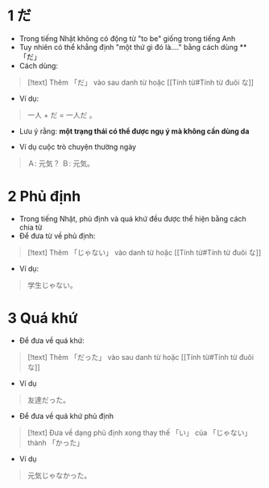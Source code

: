 # 1 だ
 
- Trong tiếng Nhật không có động từ "to be" giống trong tiếng Anh
- Tuy nhiên có thể khẳng định "một thứ gì đó là...." bằng cách dùng **「だ」
- Cách dùng: 
>[!text]
> Thêm 「だ」 vào sau danh từ hoặc [[Tính từ#Tính từ đuôi な]]

- Ví dụ:
>一人 + だ = 一人だ 。


- Lưu ý rằng:  **một trạng thái có thể được ngụ ý mà không cần dùng da**

- Ví dụ cuộc trò chuyện thường ngày
> Ａ: 元気？
>Ｂ: 元気。

# 2 Phủ định

- Trong tiếng Nhật, phủ định và quá khứ đều được thể hiện bằng cách chia từ
- Để đưa từ về phủ định: 
>[!text]
>Thêm 「じゃない」 vào danh từ hoặc [[Tính từ#Tính từ đuôi な]]
>

- Ví dụ: 
>学生じゃない。

# 3 Quá khứ

- Để đưa về quá khứ:
>[!text]
>Thêm 「だった」 vào sau danh từ hoặc [[Tính từ#Tính từ đuôi な]]

- Ví dụ
>友達だった。


- Để đưa về quá khứ phủ định
>[!text]
>Đưa về dạng phủ định xong thay thế 「い」 của 「じゃない」 thành 「かった」

- Ví dụ
>元気じゃなかった。




